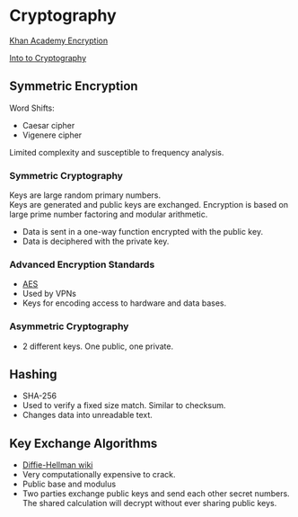 # Cryptography

[Khan Academy Encryption](https://www.khanacademy.org/computing/computers-and-internet/xcae6f4a7ff015e7d:online-data-security/xcae6f4a7ff015e7d:data-encryption-techniques/a/encryption-decryption-and-code-cracking)

[Into to Cryptography](https://thebestvpn.com/cryptography/)

## Symmetric Encryption

Word Shifts:

- Caesar cipher
- Vigenere cipher

Limited complexity and susceptible to frequency analysis.

### Symmetric Cryptography

Keys are large random primary numbers.\
Keys are generated and public keys are exchanged.  Encryption is based on large prime number factoring and modular arithmetic.

- Data is sent in a one-way function encrypted with the public key.
- Data is deciphered with the private key.

### Advanced Encryption Standards

- [AES](https://thebestvpn.com/advanced-encryption-standard-aes/)
- Used by VPNs
- Keys for encoding access to hardware and data bases.

### Asymmetric Cryptography

- 2 different keys. One public, one private.

## Hashing

- SHA-256
- Used to verify a fixed size match.  Similar to checksum.
- Changes data into unreadable text.

## Key Exchange Algorithms

- [Diffie-Hellman wiki](https://en.wikipedia.org/wiki/Diffie%E2%80%93Hellman_key_exchange)
- Very computationally expensive to crack.
- Public base and modulus
- Two parties exchange public keys and send each other secret numbers. The shared calculation will decrypt without ever sharing public keys.
